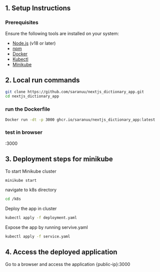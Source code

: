

## 1. Setup Instructions

### Prerequisites
Ensure the following tools are installed on your system:

- [Node.js](https://nodejs.org/) (v18 or later)
- [npm](https://www.npmjs.com/) 
- [Docker](https://www.docker.com/)
- [Kubectl](https://kubernetes.io/docs/tasks/tools/)
- [Minikube](https://minikube.sigs.k8s.io/docs/start/)

## 2. Local run commands

```bash
git clone https://github.com/saranuu/nextjs_dictionary_app.git
cd nextjs_dictionary_app
```

### run the Dockerfile
```bash
Docker run -dt -p 3000 ghcr.io/saranuu/nextjs_dictionary_app:latest
```

### test in browser
<publicip>:3000


## 3. Deployment steps for minikube

To start Minikube cluster
```bash
minikube start
```

navigate to k8s directory
```bash
cd /k8s
```

Deploy the app in cluster
```bash
kubectl apply -f deployment.yaml
```

Expose the app by running servive.yaml
```bash
kubectl apply -f service.yaml
```

## 4. Access the deployed application
Go to a browser and access the application
{public-ip}:3000


